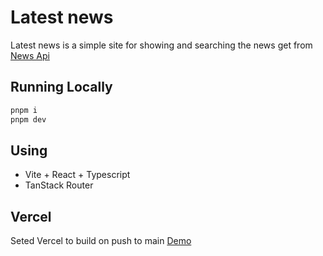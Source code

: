 # Latest news

Latest news is a simple site for showing and searching the news get from [News Api](https://newsapi.org/)

## Running Locally

```bash
pnpm i
pnpm dev
```

## Using

- Vite + React + Typescript
- TanStack Router

## Vercel

Seted Vercel to build on push to main
[Demo](https://latest-news-m9u2bv091-ioni-scheines-projects.vercel.app/)
